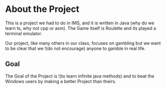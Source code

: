 # About the Project
This is a project we had to do in IMS, and it is written in Java (why do we learn ts, why not cpp or asm). The Game itself is Roulette and its played a terminal emulator.

Our project, like many others in our class, focuses on gambling but we want to be clear that we !(do not encourage) anyone to gamble in real life.

## Goal
The Goal of the Project is !(to learn infinite java methods) and to beat the Windows users by making a better Project than theirs.
